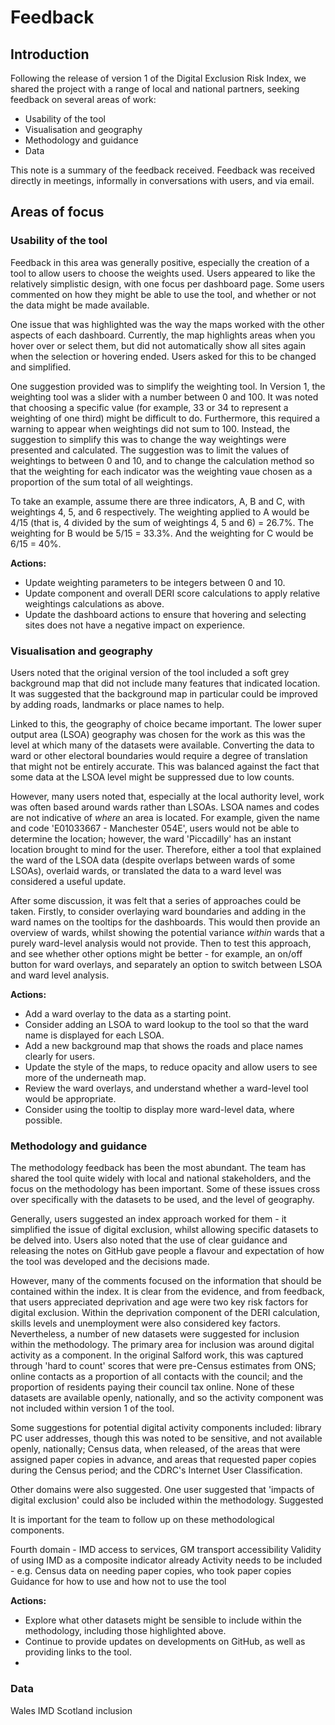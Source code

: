 # Feedback

## Introduction
Following the release of version 1 of the Digital Exclusion Risk Index, we shared the project with a range of local and national partners, seeking feedback on several areas of work:
 - Usability of the tool
 - Visualisation and geography
 - Methodology and guidance
 - Data

This note is a summary of the feedback received. Feedback was received directly in meetings, informally in conversations with users, and via email.

## Areas of focus
### Usability of the tool
Feedback in this area was generally positive, especially the creation of a tool to allow users to choose the weights used. Users appeared to like the relatively simplistic design, with one focus per dashboard page. Some users commented on how they might be able to use the tool, and whether or not the data might be made available.

One issue that was highlighted was the way the maps worked with the other aspects of each dashboard. Currently, the map highlights areas when you hover over or select them, but did not automatically show all sites again when the selection or hovering ended. Users asked for this to be changed and simplified.

One suggestion provided was to simplify the weighting tool. In Version 1, the weighting tool was a slider with a number between 0 and 100. It was noted that choosing a specific value (for example, 33 or 34 to represent a weighting of one third) might be difficult to do. Furthermore, this required a warning to appear when weightings did not sum to 100. Instead, the suggestion to simplify this was to change the way weightings were presented and calculated. The suggestion was to limit the values of weightings to between 0 and 10, and to change the calculation method so that the weighting for each indicator was the weighting vaue chosen as a proportion of the sum total of all weightings.

To take an example, assume there are three indicators, A, B and C, with weightings 4, 5, and 6 respectively. The weighting applied to A would be 4/15 (that is, 4 divided by the sum of weightings 4, 5 and 6) = 26.7%. The weighting for B would be 5/15 = 33.3%. And the weighting for C would be 6/15 = 40%.

**Actions:**
* Update weighting parameters to be integers between 0 and 10.
* Update component and overall DERI score calculations to apply relative weightings calculations as above.
* Update the dashboard actions to ensure that hovering and selecting sites does not have a negative impact on experience.

### Visualisation and geography
Users noted that the original version of the tool included a soft grey background map that did not include many features that indicated location. It was suggested that the background map in particular could be improved by adding roads, landmarks or place names to help.

Linked to this, the geography of choice became important. The lower super output area (LSOA) geography was chosen for the work as this was the level at which many of the datasets were available. Converting the data to ward or other electoral boundaries would require a degree of translation that might not be entirely accurate. This was balanced against the fact that some data at the LSOA level might be suppressed due to low counts.

However, many users noted that, especially at the local authority level, work was often based around wards rather than LSOAs. LSOA names and codes are not indicative of *where* an area is located. For example, given the name and code 'E01033667 - Manchester 054E', users would not be able to determine the location; however, the ward 'Piccadilly' has an instant location brought to mind for the user. Therefore, either a tool that explained the ward of the LSOA data (despite overlaps between wards of some LSOAs), overlaid wards, or translated the data to a ward level was considered a useful update.

After some discussion, it was felt that a series of approaches could be taken. Firstly, to consider overlaying ward boundaries and adding in the ward names on the tooltips for the dashboards. This would then provide an overview of wards, whilst showing the potential variance *within* wards that a purely ward-level analysis would not provide. Then to test this approach, and see whether other options might be better - for example, an on/off button for ward overlays, and separately an option to switch between LSOA and ward level analysis.

**Actions:**
* Add a ward overlay to the data as a starting point.
* Consider adding an LSOA to ward lookup to the tool so that the ward name is displayed for each LSOA.
* Add a new background map that shows the roads and place names clearly for users.
* Update the style of the maps, to reduce opacity and allow users to see more of the underneath map.
* Review the ward overlays, and understand whether a ward-level tool would be appropriate.
* Consider using the tooltip to display more ward-level data, where possible.

### Methodology and guidance
The methodology feedback has been the most abundant. The team has shared the tool quite widely with local and national stakeholders, and the focus on the methodology has been important. Some of these issues cross over specifically with the datasets to be used, and the level of geography.

Generally, users suggested an index approach worked for them - it simplified the issue of digital exclusion, whilst allowing specific datasets to be delved into. Users also noted that the use of clear guidance and releasing the notes on GitHub gave people a flavour and expectation of how the tool was developed and the decisions made.

However, many of the comments focused on the information that should be contained within the index. It is clear from the evidence, and from feedback, that users appreciated deprivation and age were two key risk factors for digital exclusion. Within the deprivation component of the DERI calculation, skills levels and unemployment were also considered key factors. Nevertheless, a number of new datasets were suggested for inclusion within the methodology. The primary area for inclusion was around digital activity as a component. In the original Salford work, this was captured through 'hard to count' scores that were pre-Census estimates from ONS; online contacts as a proportion of all contacts with the council; and the proportion of residents paying their council tax online. None of these datasets are available openly, nationally, and so the activity component was not included within version 1 of the tool.

Some suggestions for potential digital activity components included: library PC user addresses, though this was noted to be sensitive, and not available openly, nationally; Census data, when released, of the areas that were assigned paper copies in advance, and areas that requested paper copies during the Census period; and the CDRC's Internet User Classification.

Other domains were also suggested. One user suggested that 'impacts of digital exclusion' could also be included within the methodology. Suggested 

It is important for the team to follow up on these methodological components.

Fourth domain - IMD access to services, GM transport accessibility
Validity of using IMD as a composite indicator already
Activity needs to be included - e.g. Census data on needing paper copies, who took paper copies
Guidance for how to use and how not to use the tool

**Actions:**
* Explore what other datasets might be sensible to include within the methodology, including those highlighted above.
* Continue to provide updates on developments on GitHub, as well as providing links to the tool.
* 

### Data
Wales IMD
Scotland inclusion

